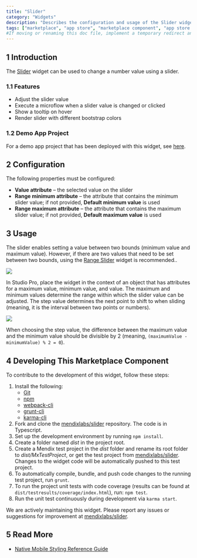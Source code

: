 ```yaml
---
title: "Slider"
category: "Widgets"
description: "Describes the configuration and usage of the Slider widget, which is available in the Mendix Marketplace."
tags: ["marketplace", "app store", "marketplace component", "app store component", "widget", "slider", "bound", "platform support"]
#If moving or renaming this doc file, implement a temporary redirect and let the respective team know they should update the URL in the product. See Mapping to Products for more details.
---
```


## 1 Introduction

The [Slider](https://appstore.home.mendix.com/link/app/48786/) widget can be used to change a number value using a slider.

### 1.1 Features

* Adjust the slider value
* Execute a microflow when a slider value is changed or clicked
* Show a tooltip on hover
* Render slider with different bootstrap colors

### 1.2 Demo App Project

For a demo app project that has been deployed with this widget, see [here](https://slider.mxapps.io/).

## 2 Configuration

The following properties must be configured:

* **Value attribute** – the selected value on the slider
* **Range minimum attribute** – the attribute that contains the minimum slider value; if not provided, **Default minimum value** is used
* **Range maximum attribute** – the attribute that contains the maximum slider value; if not provided, **Default maximum value** is used

## 3 Usage

The slider enables setting a value between two bounds (minimum value and maximum value). However, if there are two values that need to be set between two bounds, using the [Range Slider](range-slider) widget is recommended..

![](attachments/slider/slider1.png)

In Studio Pro, place the widget in the context of an object that has attributes for a maximum value, minimum value, and value. The maximum and minimum values determine the range within which the slider value can be adjusted. The step value determines the next point to shift to when sliding (meaning, it is the interval between two points or numbers).

![](attachments/slider/slider2.png)

When choosing the step value, the difference between the maximum value and the minimum value should be divisible by 2 (meaning, `(maximumValue - minimumValue) % 2 = 0`).

## 4 Developing This Marketplace Component

To contribute to the development of this widget, follow these steps:

1. Install the following:
	* [Git](https://git-scm.com/book/en/v2/Getting-Started-Installing-Git)
	* [npm](https://www.npmjs.com/)
	* [webpack-cli](https://www.npmjs.com/package/webpack-cli)
	* [grunt-cli](https://github.com/gruntjs/grunt-cli)
	* [karma-cli](https://www.npmjs.com/package/karma-cli)
2. Fork and clone the [mendixlabs/slider](https://github.com/mendixlabs/slider) repository. The code is in Typescript.
3. Set up the development environment by running `npm install`.
4. Create a folder named *dist* in the project root.
5. Create a Mendix test project in the *dist* folder and rename its root folder to *dist/MxTestProject*, or get the test project from [mendixlabs/slider](https://github.com/mendixlabs/slider/releases/latest). Changes to the widget code will be automatically pushed to this test project.
6. To automatically compile, bundle, and push code changes to the running test project, run `grunt`.
7. To run the project unit tests with code coverage (results can be found at `dist/testresults/coverage/index.html`), run: `npm test`.
8. Run the unit test continuously during development via `karma start`.

We are actively maintaining this widget. Please report any issues or suggestions for improvement at [mendixlabs/slider](https://github.com/mendixlabs/slider/issues).

## 5 Read More

* [Native Mobile Styling Reference Guide](https://docs.mendix.com/refguide/native-styling-refguide)
